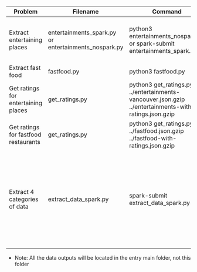 |Problem |Filename |Command |Result|
|---|---|---|---|
|Extract entertaining places|entertainments_spark.py or entertainments_nospark.py|python3 entertainments_nospark.py or spark-submit entertainments_spark.py|entertainments-vancouver.json.gzip or entertainments-vancouver folder (produced by spark)|
|Extract fast food|fastfood.py|python3 fastfood.py|fastfood.json.gzip|
|Get ratings for entertaining places|get_ratings.py|python3 get_ratings.py ../entertainments-vancouver.json.gzip ../entertainments-with-ratings.json.gzip|entertainments-with-ratings.json.gzip|
|Get ratings for fastfood restaurants|get_ratings.py|python3 get_ratings.py ../fastfood.json.gzip ../fastfood-with-ratings.json.gzip|fastfood-with-ratings.json.gzip|
|Extract 4 categories of data|extract_data_spark.py|spark-submit extract_data_spark.py|bikes-Vancouver folder and bikes-Vancouver.json.gz fuel-Vancouver folder and fuel-Vancouver.json.gz transportations-Vancouver folder and transportations-Vancouver.json.gz school-Vancouver folder|
- Note: All the data outputs will be located in the entry main folder, not this folder